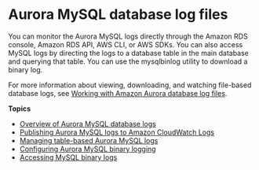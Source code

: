 # Aurora MySQL database log files<a name="USER_LogAccess.Concepts.MySQL"></a>

You can monitor the Aurora MySQL logs directly through the Amazon RDS console, Amazon RDS API, AWS CLI, or AWS SDKs\. You can also access MySQL logs by directing the logs to a database table in the main database and querying that table\. You can use the mysqlbinlog utility to download a binary log\. 

For more information about viewing, downloading, and watching file\-based database logs, see [Working with Amazon Aurora database log files](USER_LogAccess.md)\.

**Topics**
+ [Overview of Aurora MySQL database logs](USER_LogAccess.MySQL.LogFileSize.md)
+ [Publishing Aurora MySQL logs to Amazon CloudWatch Logs](USER_LogAccess.MySQLDB.PublishAuroraMySQLtoCloudWatchLogs.md)
+ [Managing table\-based Aurora MySQL logs](Appendix.MySQL.CommonDBATasks.Logs.md)
+ [Configuring Aurora MySQL binary logging](USER_LogAccess.MySQL.BinaryFormat.md)
+ [Accessing MySQL binary logs](USER_LogAccess.MySQL.Binarylog.md)